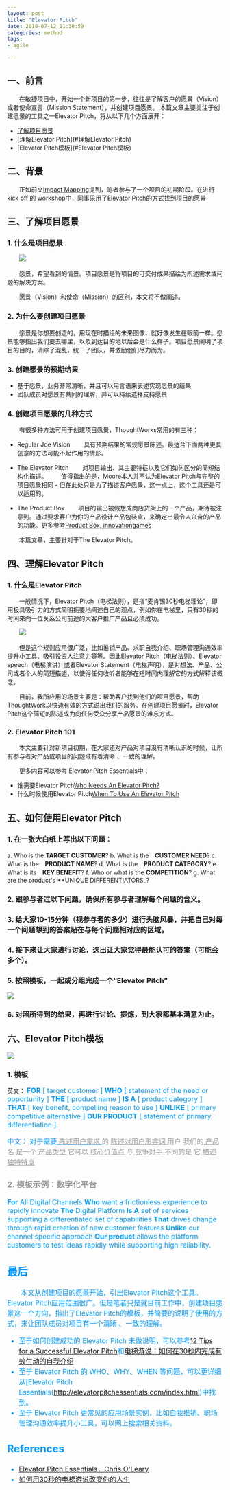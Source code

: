```yaml
---
layout: post
title: "Elevator Pitch"
date: 2018-07-12 11:30:59
categories: method
tags: 
- agile

---
```

## 一、前言

　　在敏捷项目中，开始一个新项目的第一步，往往是了解客户的愿景（Vision）或者使命宣言（Mission Statement），并创建项目愿景。 本篇文章主要关注于创建愿景的工具之一Elevator Pitch，将从以下几个方面展开：

* [了解项目愿景](#了解项目愿景)
* [理解Elevator Pitch](#理解Elevator Pitch)
* [Elevator Pitch模板](#Elevator Pitch模板)

<!-- more -->

## 二、背景
　　正如前文[Impact Mapping](http://zhangyuyu.github.io/2018/07/04/Impact-Mapping/)提到，笔者参与了一个项目的初期阶段。在进行kick off 的 workshop中，同事采用了Elevator Pitch的方式找到项目的愿景

## <span id="了解项目愿景">三、了解项目愿景</span>

### 1. 什么是项目愿景
　　![](/assets/img/elevator-pitch-vision.png)

　　愿景，希望看到的情景。项目愿景是将项目的可交付成果描绘为所述需求或问题的解决方案。

　　愿景（Vision）和使命（Mission）的区别，本文将不做阐述。

### 2. 为什么要创建项目愿景
　　愿景是你想要创造的，用现在时描绘的未来图像，就好像发生在眼前一样。愿景能够指出我们要去哪里，以及到达目的地以后会是什么样子。项目愿景阐明了项目的目的，消除了混乱，统一了团队，并激励他们尽力而为。 

### 3. 创建愿景的预期结果

* 基于愿景，业务非常清晰，并且可以用言语来表述实现愿景的结果
* 团队成员对愿景有共同的理解，并可以持续选择支持愿景

### 4. 创建项目愿景的几种方式
　　有很多种方法可用于创建项目愿景，ThoughtWorks常用的有三种：

* Regular Joe Vision
　　具有预期结果的常规愿景陈述。最适合下面两种更具创意的方法可能不起作用的情形。

* The Elevator Pitch
　　对项目输出、其主要特征以及它们如何区分的简短结构化描述。
　　值得指出的是，Moore本人并不认为Elevator Pitch与完整的项目愿景相同 - 但在此处只是为了描述客户愿景，这一点上，这个工具还是可以适用的。

* The Product Box 
　　项目的输出被假想成商店货架上的一个产品，期待被注意到。通过要求客户为你的产品设计产品包装盒，来确定出最令人兴奋的产品的功能。更多参考[Product Box, innovationgames](https://www.innovationgames.com/product-box/)

　　本篇文章，主要针对于The Elevator Pitch。

## <span id="理解Elevator Pitch">四、理解Elevator Pitch</span>

### 1. 什么是Elevator Pitch
　　一般情况下，Elevator Pitch（电梯法则），是指“麦肯锡30秒电梯理论”，即用极具吸引力的方式简明扼要地阐述自己的观点，例如你在电梯里，只有30秒的时间来向一位关系公司前途的大客户推广产品且必须成功。

　　![](/assets/img/elevator-pitch.png)

　　但是这个规则应用很广泛，比如推销产品、求职自我介绍、职场管理沟通效率提升小工具、吸引投资人注意力等等。因此Elevator Pitch（电梯法则）、Elevator speech（电梯演讲）或者Elevator Statement（电梯声明），是对想法、产品、公司或者个人的简短描述，以使得任何收听者能够在短时间内理解它的方式解释该概念。

　　目前，我所应用的场景主要是：帮助客户找到他们的项目愿景，帮助ThoughtWork以快速有效的方式说出我们的服务。在创建项目愿景时，Elevator Pitch这个简短的陈述成为向任何受众分享产品愿景的难忘方式。

### 2. Elevator Pitch 101
　　本文主要针对新项目初期，在大家还对产品对项目没有清晰认识的时候，让所有参与者对产品或项目的问题域有着清晰 、一致的理解。

　　更多内容可以参考 Elevator Pitch Essentials中：

* 谁需要Elevator Pitch[Who Needs An Elevator Pitch?](http://elevatorpitchessentials.com/essays/WhoNeedsAnElevatorPitch.html)
* 什么时候使用Elevator Pitch[When To Use An Elevator Pitch](http://elevatorpitchessentials.com/essays/WhenToUseAnElevatorPitch.html)

## 五、如何使用Elevator Pitch 

### 1. 在一张大白纸上写出以下问题：

a. Who is the **TARGET CUSTOMER**?
b. What is the　**CUSTOMER NEED**?
c. What is the　**PRODUCT NAME**?
d. What is the　**PRODUCT CATEGORY**?
e. What is its　**KEY BENEFIT**?
f. Who or what is the **COMPETITION**?
g. What are the product's **UNIQUE DIFFERENTIATORS_?

### 2. 跟参与者过以下问题，确保所有参与者理解每个问题的含义。

### 3. 给大家10-15分钟（视参与者的多少）进行头脑风暴，并把自己对每一个问题想到的答案贴在与每个问题相对应的区域。

### 4. 接下来让大家进行讨论，选出让大家觉得最能认可的答案（可能会多个）。

### 5. 按照模板，一起或分组完成一个“Elevator Pitch”
![](/assets/img/elevator-pitch-template.png)

### 6. 对照所得到的结果，再进行讨论、提炼，到大家都基本满意为止。

## <span id="Elevator Pitch模板">六、Elevator Pitch模板</span>

![](/assets/img/elevator-pitch-template-picture.png)

### 1. 模板

英文：
    **<font color=#0099ff size=3>FOR** [ target customer ]
    **<font color=#0099ff size=3>WHO** [ statement of the need or opportunity ]
    **<font color=#0099ff size=3>THE** [ product name ]
    **<font color=#0099ff size=3>IS A** [ product category ]
    **<font color=#0099ff size=3>THAT** [ key benefit, compelling reason to use ]
    **<font color=#0099ff size=3>UNLIKE** [ primary competitive alternative ]
    **<font color=#0099ff size=3>OUR PRODUCT** [ statement of primary differentiation ].

中文：
    对于需要<u><font color=#999999 size=3>   陈述用户需求   </u>的
    <u><font color=#999999 size=3>   陈述对用户形容词      </u>用户
    我们的<u><font color=#999999 size=3>   产品名      </u>
    是一个<u><font color=#999999 size=3>   产品类型     </u>
    它可以<u><font color=#999999 size=3>   核心价值点   </u>
    与<u><font color=#999999 size=3>   竞争对手   </u>不同的是
    它<u><font color=#999999 size=3>   描述独特特点   </u>

### 2. 模板示例：数字化平台

**<font color=#0099ff size=3>For** All Digital Channels
**<font color=#0099ff size=3>Who** want a frictionless experience to rapidly innovate
**<font color=#0099ff size=3>The** Digital Platform
**<font color=#0099ff size=3>Is A** set of services supporting a differentiated set of capabilities
**<font color=#0099ff size=3>That** drives change through rapid creation of new customer features
**<font color=#0099ff size=3>Unlike** our channel specific approach
**<font color=#0099ff size=3>Our product** allows the platform customers to test ideas rapidly while
supporting high reliability.

## 最后
　　本文从创建项目的愿景开始，引出Elevator Pitch这个工具。Elevator Pitch应用范围很广。但是笔者只是就目前工作中，创建项目愿景这一个方向，指出了Elevator Pitch的模板，并简要的说明了使用的方式，来让团队成员对项目有一个清晰 、一致的理解。

* 至于如何创建成功的 Elevator Pitch 未做说明，可以参考[12 Tips for a Successful Elevator Pitch](https://community.pinkpetro.com/community/pink-petro-university/blog/2016/11/17/12-tips-for-a-successful-elevator-pitch)和[电梯游说：如何在30秒内完成有效生动的自我介绍](https://zhuanlan.zhihu.com/p/26846010)
* 至于 Elevator Pitch 的 WHO、WHY、WHEN 等问题，可以更详细从[Elevator Pitch Essentials(http://elevatorpitchessentials.com/index.html)中找到。
* 至于 Elevator Pitch 更常见的应用场景实例，比如自我推销、职场管理沟通效率提升小工具，可以网上搜索相关资料。

## References
* [Elevator Pitch Essentials，Chris O'Leary](http://elevatorpitchessentials.com/index.html)
* [如何用30秒的电梯游说改变你的人生](https://zhuanlan.zhihu.com/p/35170463)

